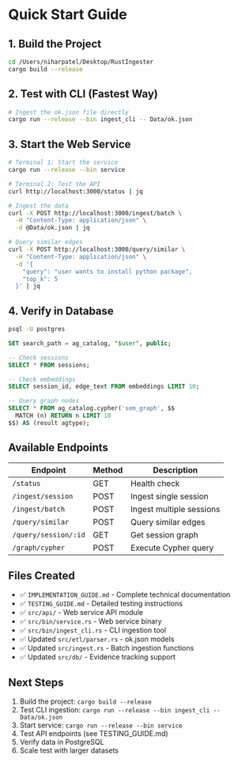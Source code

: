 # Quick Start Guide

## 1. Build the Project

```bash
cd /Users/niharpatel/Desktop/RustIngester
cargo build --release
```

## 2. Test with CLI (Fastest Way)

```bash
# Ingest the ok.json file directly
cargo run --release --bin ingest_cli -- Data/ok.json
```

## 3. Start the Web Service

```bash
# Terminal 1: Start the service
cargo run --release --bin service
```

```bash
# Terminal 2: Test the API
curl http://localhost:3000/status | jq

# Ingest the data
curl -X POST http://localhost:3000/ingest/batch \
  -H "Content-Type: application/json" \
  -d @Data/ok.json | jq

# Query similar edges
curl -X POST http://localhost:3000/query/similar \
  -H "Content-Type: application/json" \
  -d '{
    "query": "user wants to install python package",
    "top_k": 5
  }' | jq
```

## 4. Verify in Database

```bash
psql -U postgres
```

```sql
SET search_path = ag_catalog, "$user", public;

-- Check sessions
SELECT * FROM sessions;

-- Check embeddings
SELECT session_id, edge_text FROM embeddings LIMIT 10;

-- Query graph nodes
SELECT * FROM ag_catalog.cypher('sem_graph', $$
  MATCH (n) RETURN n LIMIT 10
$$) AS (result agtype);
```

## Available Endpoints

| Endpoint | Method | Description |
|----------|--------|-------------|
| `/status` | GET | Health check |
| `/ingest/session` | POST | Ingest single session |
| `/ingest/batch` | POST | Ingest multiple sessions |
| `/query/similar` | POST | Query similar edges |
| `/query/session/:id` | GET | Get session graph |
| `/graph/cypher` | POST | Execute Cypher query |

## Files Created

- ✅ `IMPLEMENTATION_GUIDE.md` - Complete technical documentation
- ✅ `TESTING_GUIDE.md` - Detailed testing instructions
- ✅ `src/api/` - Web service API module
- ✅ `src/bin/service.rs` - Web service binary
- ✅ `src/bin/ingest_cli.rs` - CLI ingestion tool
- ✅ Updated `src/etl/parser.rs` - ok.json models
- ✅ Updated `src/ingest.rs` - Batch ingestion functions
- ✅ Updated `src/db/` - Evidence tracking support

## Next Steps

1. Build the project: `cargo build --release`
2. Test CLI ingestion: `cargo run --release --bin ingest_cli -- Data/ok.json`
3. Start service: `cargo run --release --bin service`
4. Test API endpoints (see TESTING_GUIDE.md)
5. Verify data in PostgreSQL
6. Scale test with larger datasets
